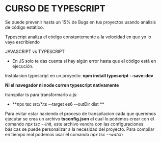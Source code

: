 # CURSO DE TYPESCRIPT

Se puede prevenir hasta un 15% de Bugs en tus proyectos usando analisis de código estático.

Typescript analiza el código constantemente a la velocidad en que yo lo vaya escribiendo


JAVASCRIPT vs TYPESCRIPT
 - En JS solo te das cuenta si hay algún error hasta que el código está en ejecución.

Instalacion typescript en un proyecto:
 **npm install typescript --save-dev**


**Ni el navegador ni node corren typescript nativamente**

transpilar ts para transformarlo a js:
 - **npx tsc src/*.ts --target es6 --outDir dist **  

Para evitar estar haciendo el proceso de transpilacion cada que queremos ejecutar se crea un archivo **tsconfig.json** el cual lo podemos crear con el comando *npx tsc --init*, este archivo vendra con las configuraciones básicas se puede personalizar a la necesidad del proyecto.
Para compilar en tiempo real podemos usar el comando  *npx tsc --watch*
